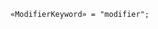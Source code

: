 <!-- This file is generated automatically by infrastructure scripts. Please don't edit by hand. -->

<!-- markdownlint-disable first-line-h1 -->

```{ .ebnf .slang-ebnf #ModifierKeyword }
«ModifierKeyword» = "modifier";
```
